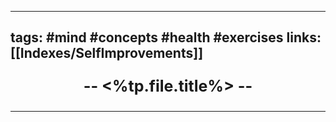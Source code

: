 ----
tags: #mind #concepts #health #exercises 
links: [[Indexes/SelfImprovements]]
----
<p align="center" style="font-size: 25; font-weight: bold;">-- <%tp.file.title%> --</p>

----

### 